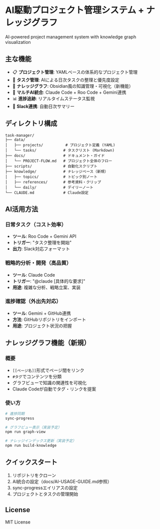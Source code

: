 # AI駆動プロジェクト管理システム + ナレッジグラフ

AI-powered project management system with knowledge graph visualization

## 主な機能

- 📋 **プロジェクト管理**: YAMLベースの体系的なプロジェクト管理
- 📅 **タスク管理**: AIによる日次タスクの整理と優先度設定
- 🧠 **ナレッジグラフ**: Obsidian風の知識管理・可視化（新機能）
- 🤖 **マルチAI統合**: Claude Code + Roo Code + Gemini連携
- 📊 **進捗追跡**: リアルタイムステータス監視
- 💬 **Slack連携**: 自動日次サマリー

## ディレクトリ構成

```
task-manager/
├── data/
│   ├── projects/          # プロジェクト定義 (YAML)
│   └── tasks/            # タスクリスト (Markdown)
├── docs/                 # ドキュメント・ガイド
│   └── PROJECT-FLOW.md   # プロジェクト全体のフロー
├── scripts/              # 自動化スクリプト
├── knowledge/            # ナレッジベース（新規）
│   ├── topics/           # トピック別ノート
│   ├── references/       # 参考資料・クリップ
│   └── daily/            # デイリーノート
└── CLAUDE.md             # Claude設定

```

## AI活用方法

### 日常タスク（コスト効率）
- **ツール**: Roo Code + Gemini API
- **トリガー**: "タスク整理を開始"
- **出力**: Slack対応フォーマット

### 戦略的分析・開発（高品質）
- **ツール**: Claude Code
- **トリガー**: "@claude [具体的な要求]"
- **用途**: 複雑な分析、戦略立案、実装

### 進捗確認（外出先対応）
- **ツール**: Gemini + GitHub連携
- **方法**: GitHubリポジトリをインポート
- **用途**: プロジェクト状況の把握

## ナレッジグラフ機能（新規）

### 概要
- `[[ページ名]]`形式でページ間をリンク
- `#タグ`でコンテンツを分類
- グラフビューで知識の関連性を可視化
- Claude Codeが自動でタグ・リンクを提案

### 使い方
```bash
# 進捗同期
sync-progress

# グラフビュー表示（実装予定）
npm run graph-view

# ナレッジインデックス更新（実装予定）
npm run build-knowledge
```

## クイックスタート

1. リポジトリをクローン
2. AI統合の設定（docs/AI-USAGE-GUIDE.md参照）
3. sync-progressエイリアスの設定
4. プロジェクトとタスクの管理開始

## License

MIT License
